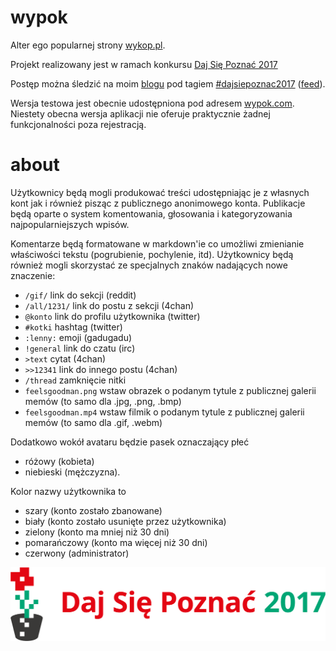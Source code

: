 # wypok

Alter ego popularnej strony [wykop.pl](http://www.wykop.pl).

Projekt realizowany jest w ramach konkursu [Daj Się Poznać 2017](http://dajsiepoznac.pl)

Postęp można śledzić na moim [blogu](https://arturtamborski.pl/) pod tagiem [#dajsiepoznac2017](https://arturtamborski.pl/tags/dajsiepoznac2017) ([feed](https://arturtamborski.pl/tags/dajsiepoznac2017/feed)).

Wersja testowa jest obecnie udostępniona pod adresem [wypok.com](https://wypok.com). Niestety obecna wersja aplikacji nie oferuje praktycznie żadnej funkcjonalności poza rejestracją.

# about

Użytkownicy będą mogli produkować treści udostępniając je z własnych kont jak i również pisząc z publicznego anonimowego konta.
Publikacje będą oparte o system komentowania, głosowania i kategoryzowania najpopularniejszych wpisów.

Komentarze będą formatowane w markdown'ie co umożliwi zmienianie właściwości tekstu (pogrubienie, pochylenie, itd).
Użytkownicy będą również mogli skorzystać ze specjalnych znaków nadających nowe znaczenie:
  - `/gif/` link do sekcji (reddit)
  - `/all/1231/` link do postu z sekcji (4chan)
  - `@konto` link do profilu użytkownika (twitter)
  - `#kotki` hashtag (twitter)
  - `:lenny:` emoji (gadugadu)
  - `!general` link do czatu (irc)
  - `>text` cytat (4chan)
  - `>>12341` link do innego postu (4chan)
  - `/thread` zamknięcie nitki
  - `feelsgoodman.png` wstaw obrazek o podanym tytule z publicznej galerii memów (to samo dla .jpg, .png, .bmp)
  - `feelsgoodman.mp4` wstaw filmik o podanym tytule z publicznej galerii memów (to samo dla .gif, .webm)

Dodatkowo wokół avataru będzie pasek oznaczający płeć
  - różowy (kobieta)
  - niebieski (mężczyzna).

Kolor nazwy użytkownika to
  - szary (konto zostało zbanowane)
  - biały (konto zostało usunięte przez użytkownika)
  - zielony (konto ma mniej niż 30 dni)
  - pomarańczowy (konto ma więcej niż 30 dni)
  - czerwony (administrator)

![logo konkursu](https://github.com/arturtamborski/wypok/raw/master/dajsiepoznac2017-logo.png)
